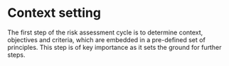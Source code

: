 Context setting 
=======================

The first step of the risk assessment cycle is to determine context, objectives and criteria, which are embedded in a pre-defined set of principles. This step is of key importance as it sets the ground for further steps.